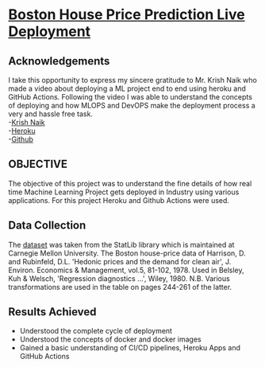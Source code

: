 # [Boston House Price Prediction Live Deployment](https://boston-housing-deployment.herokuapp.com/)

## Acknowledgements
I take this opportunity to express my sincere gratitude to Mr. Krish Naik who made a video about deploying a ML project end to end using heroku and GitHub Actions. Following the video I was able to understand the concepts of deploying and how MLOPS and DevOPS make the deployment process a very and hassle free task.<br>
-[Krish Naik](https://www.youtube.com/user/krishnaik06)<br>
-[Heroku](https://www.heroku.com)<br>
-[Github](https://github.com/)<br>
## OBJECTIVE
The objective of this project was to understand the fine details of how real time Machine Learning Project gets deployed in Industry using various applications. For this project Heroku and Github Actions were used.

## Data Collection
The [dataset](https://archive.ics.uci.edu/ml/machine-learning-databases/housing/) was taken from the StatLib library which is maintained at Carnegie Mellon University. The Boston house-price data of Harrison, D. and Rubinfeld, D.L. 'Hedonic prices and the demand for clean air', J. Environ. Economics & Management, vol.5, 81-102, 1978. Used in Belsley, Kuh & Welsch, 'Regression diagnostics ...', Wiley, 1980. N.B. Various transformations are used in the table on pages 244-261 of the latter.

## Results Achieved
- Understood the complete cycle of deployment
- Understood the concepts of docker and docker images
- Gained a basic understanding of CI/CD pipelines, Heroku Apps and GitHub Actions